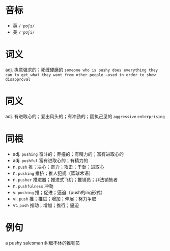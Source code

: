 # 音标

- 英 `/'pʊʃɪ/`
- 美 `/'pʊʃi/`

# 词义

adj. 执意强求的；死缠硬磨的
`someone who is pushy does everything they can to get what they want from other people –used in order to show disapproval`

# 同义

adj. 有进取心的；爱出风头的；有冲劲的；固执己见的
`aggressive` `enterprising`

# 同根

- adj. `pushing` 奋斗的；莽撞的；有精力的；富有进取心的
- adj. `pushful` 富有进取心的；有精力的
- n. `push` 推；决心；奋力；攻击；干劲；进取心
- n. `pushing` 推挤；推人犯规（篮球术语）
- n. `pusher` 推进器；推进式飞机；推销员；非法销售者
- n. `pushfulness` 冲劲
- v. `pushing` 推；促进；逼迫（push的ing形式）
- vi. `push` 推；推进；增加；伸展；努力争取
- vt. `push` 推动；增加；推行；逼迫

# 例句

a pushy salesman
纠缠不休的推销员


